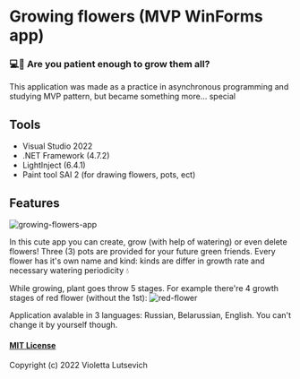 # Growing flowers (MVP WinForms app)
### 💻🌷 Are you patient enough to grow them all?
This application was made as a practice in asynchronous programming and studying MVP pattern, but became something more... special

## Tools

- Visual Studio 2022
- .NET Framework (4.7.2)
- LightInject (6.4.1)
- Paint tool SAI 2 (for drawing flowers, pots, ect)

## Features
![growing-flowers-app](https://imgur.com/rxKEVQn.gif)

In this cute app you can create, grow (with help of watering) or even delete flowers! Three (3) pots are provided for your future green friends. Every flower has it's own name and kind: kinds are differ in growth rate and necessary watering periodicity 💧

While growing, plant goes throw 5 stages. For example there're 4 growth stages of red flower (without the 1st):
![red-flower](https://imgur.com/LfJgURL.png)

Application avalable in 3 languages: Russian, Belarussian, English. You can't change it by yourself though.



#### [MIT License](https://github.com/attevinon/growing-flowers-winforms-app/blob/master/LICENSE)
Copyright (c) 2022 Violetta Lutsevich
